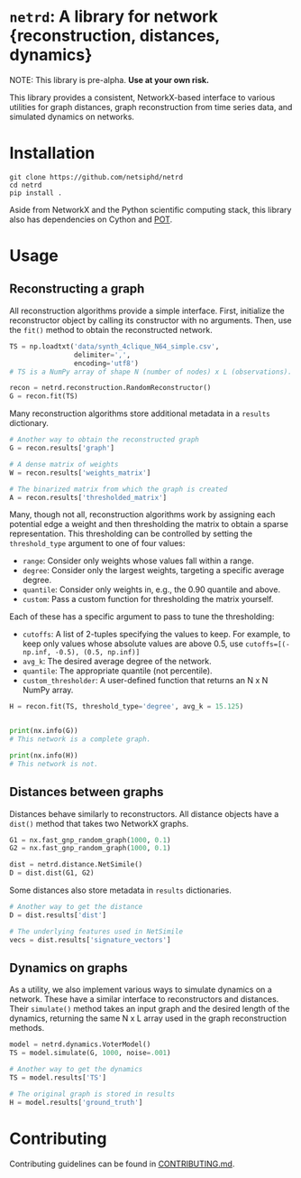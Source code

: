 # `netrd`: A library for network {reconstruction, distances, dynamics}

NOTE: This library is pre-alpha. **Use at your own risk.**

This library provides a consistent, NetworkX-based interface to various
utilities for graph distances, graph reconstruction from time series data, and
simulated dynamics on networks. 

# Installation

```
git clone https://github.com/netsiphd/netrd
cd netrd
pip install .
```

Aside from NetworkX and the Python scientific computing stack, this library also
has dependencies on Cython and [POT](https://github.com/rflamary/POT).

# Usage

## Reconstructing a graph

All reconstruction algorithms provide a simple interface. First, initialize the
reconstructor object by calling its constructor with no arguments. Then, use the
`fit()` method to obtain the reconstructed network.

```python
TS = np.loadtxt('data/synth_4clique_N64_simple.csv',
                delimiter=',',
                encoding='utf8')
# TS is a NumPy array of shape N (number of nodes) x L (observations).

recon = netrd.reconstruction.RandomReconstructor()
G = recon.fit(TS)
```

Many reconstruction algorithms store additional metadata in a `results`
dictionary. 

```python
# Another way to obtain the reconstructed graph
G = recon.results['graph']

# A dense matrix of weights
W = recon.results['weights_matrix']

# The binarized matrix from which the graph is created
A = recon.results['thresholded_matrix']
```

Many, though not all, reconstruction algorithms work by assigning each potential
edge a weight and then thresholding the matrix to obtain a sparse
representation. This thresholding can be controlled by setting the
`threshold_type` argument to one of four values:

* `range`: Consider only weights whose values fall within a range.
* `degree`: Consider only the largest weights, targeting a specific average
  degree.
* `quantile`: Consider only weights in, e.g., the 0.90 quantile and above.
* `custom`: Pass a custom function for thresholding the matrix yourself.

Each of these has a specific argument to pass to tune the thresholding:

* `cutoffs`: A list of 2-tuples specifying the values to keep. For example, to
  keep only values whose absolute values are above 0.5, use `cutoffs=[(-np.inf,
  -0.5), (0.5, np.inf)]`
* `avg_k`: The desired average degree of the network.
* `quantile`: The appropriate quantile (not percentile).
* `custom_thresholder`: A user-defined function that returns an N x N NumPy
  array.

```python
H = recon.fit(TS, threshold_type='degree', avg_k = 15.125)


print(nx.info(G))
# This network is a complete graph.

print(nx.info(H))
# This network is not.
```

## Distances between graphs

Distances behave similarly to reconstructors. All distance objects have a
`dist()` method that takes two NetworkX graphs.

```python
G1 = nx.fast_gnp_random_graph(1000, 0.1)
G2 = nx.fast_gnp_random_graph(1000, 0.1)

dist = netrd.distance.NetSimile()
D = dist.dist(G1, G2)
```

Some distances also store metadata in `results` dictionaries.

```python
# Another way to get the distance
D = dist.results['dist']

# The underlying features used in NetSimile
vecs = dist.results['signature_vectors']
```

## Dynamics on graphs

As a utility, we also implement various ways to simulate dynamics on a network.
These have a similar interface to reconstructors and distances. Their
`simulate()` method takes an input graph and the desired length of the dynamics,
returning the same N x L array used in the graph reconstruction methods.

```python
model = netrd.dynamics.VoterModel()
TS = model.simulate(G, 1000, noise=.001)

# Another way to get the dynamics
TS = model.results['TS']

# The original graph is stored in results
H = model.results['ground_truth']
```

# Contributing

Contributing guidelines can be found in
[CONTRIBUTING.md](CONTRIBUTING.md).
